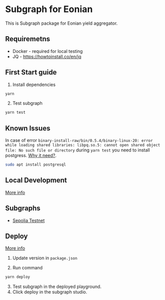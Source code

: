 # Subgraph for Eonian

This is Subgraph package for Eonian yield aggregator.

## Requiremetns

* Docker - required for local testing
* JQ - <https://howtoinstall.co/en/jq> 


## First Start guide

1. Install dependencies

```bash
yarn
```

2. Test subgraph

```bash
yarn test
```

## Known Issues

In case of error `binary-install-raw/bin/0.5.4/binary-linux-20: error while loading shared libraries: libpq.so.5: cannot open shared object file: No such file or directory` during `yarn test` you need to install postgress. [Why it need?](https://thegraph.com/docs/en/developing/unit-testing-framework/).

```bash
sudo apt install postgresql
```

## Local Development

[More info](https://thegraph.academy/developers/local-development/)

## Subgraphs

* [Sepolia Testnet](https://thegraph.com/studio/subgraph/eonian-sepolia-testnet/)

## Deploy

[More info](https://thegraph.com/docs/en/cookbook/quick-start/#5-deploy-to-the-subgraph-studio)

1. Update version in `package.json`

2. Run command
```bash
yarn deploy
```

3. Test subgraph in the deployed playground.
4. Click deploy in the subgraph studio.
